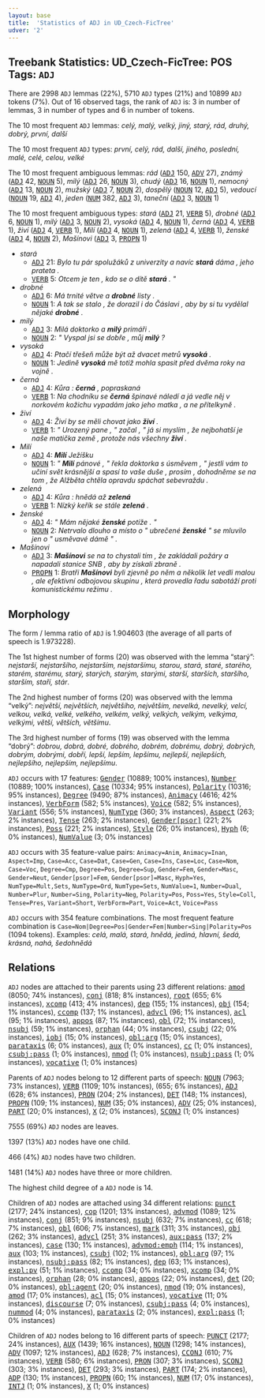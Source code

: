 ```yaml
---
layout: base
title:  'Statistics of ADJ in UD_Czech-FicTree'
udver: '2'
---
```


## Treebank Statistics: UD_Czech-FicTree: POS Tags: `ADJ`

There are 2998 `ADJ` lemmas (22%), 5710 `ADJ` types (21%) and 10899 `ADJ` tokens (7%).
Out of 16 observed tags, the rank of `ADJ` is: 3 in number of lemmas, 3 in number of types and 6 in number of tokens.

The 10 most frequent `ADJ` lemmas: <em>celý, malý, velký, jiný, starý, rád, druhý, dobrý, první, další</em>

The 10 most frequent `ADJ` types:  <em>první, celý, rád, další, jiného, poslední, malé, celé, celou, velké</em>

The 10 most frequent ambiguous lemmas: <em>rád</em> (<tt><a href="cs_fictree-pos-ADJ.html">ADJ</a></tt> 150, <tt><a href="cs_fictree-pos-ADV.html">ADV</a></tt> 27), <em>známý</em> (<tt><a href="cs_fictree-pos-ADJ.html">ADJ</a></tt> 42, <tt><a href="cs_fictree-pos-NOUN.html">NOUN</a></tt> 5), <em>milý</em> (<tt><a href="cs_fictree-pos-ADJ.html">ADJ</a></tt> 26, <tt><a href="cs_fictree-pos-NOUN.html">NOUN</a></tt> 3), <em>chudý</em> (<tt><a href="cs_fictree-pos-ADJ.html">ADJ</a></tt> 16, <tt><a href="cs_fictree-pos-NOUN.html">NOUN</a></tt> 1), <em>nemocný</em> (<tt><a href="cs_fictree-pos-ADJ.html">ADJ</a></tt> 13, <tt><a href="cs_fictree-pos-NOUN.html">NOUN</a></tt> 2), <em>mužský</em> (<tt><a href="cs_fictree-pos-ADJ.html">ADJ</a></tt> 7, <tt><a href="cs_fictree-pos-NOUN.html">NOUN</a></tt> 2), <em>dospělý</em> (<tt><a href="cs_fictree-pos-NOUN.html">NOUN</a></tt> 12, <tt><a href="cs_fictree-pos-ADJ.html">ADJ</a></tt> 5), <em>vedoucí</em> (<tt><a href="cs_fictree-pos-NOUN.html">NOUN</a></tt> 19, <tt><a href="cs_fictree-pos-ADJ.html">ADJ</a></tt> 4), <em>jeden</em> (<tt><a href="cs_fictree-pos-NUM.html">NUM</a></tt> 382, <tt><a href="cs_fictree-pos-ADJ.html">ADJ</a></tt> 3), <em>taneční</em> (<tt><a href="cs_fictree-pos-ADJ.html">ADJ</a></tt> 3, <tt><a href="cs_fictree-pos-NOUN.html">NOUN</a></tt> 1)

The 10 most frequent ambiguous types:  <em>stará</em> (<tt><a href="cs_fictree-pos-ADJ.html">ADJ</a></tt> 21, <tt><a href="cs_fictree-pos-VERB.html">VERB</a></tt> 5), <em>drobné</em> (<tt><a href="cs_fictree-pos-ADJ.html">ADJ</a></tt> 6, <tt><a href="cs_fictree-pos-NOUN.html">NOUN</a></tt> 1), <em>milý</em> (<tt><a href="cs_fictree-pos-ADJ.html">ADJ</a></tt> 3, <tt><a href="cs_fictree-pos-NOUN.html">NOUN</a></tt> 2), <em>vysoká</em> (<tt><a href="cs_fictree-pos-ADJ.html">ADJ</a></tt> 4, <tt><a href="cs_fictree-pos-NOUN.html">NOUN</a></tt> 1), <em>černá</em> (<tt><a href="cs_fictree-pos-ADJ.html">ADJ</a></tt> 4, <tt><a href="cs_fictree-pos-VERB.html">VERB</a></tt> 1), <em>živí</em> (<tt><a href="cs_fictree-pos-ADJ.html">ADJ</a></tt> 4, <tt><a href="cs_fictree-pos-VERB.html">VERB</a></tt> 1), <em>Milí</em> (<tt><a href="cs_fictree-pos-ADJ.html">ADJ</a></tt> 4, <tt><a href="cs_fictree-pos-NOUN.html">NOUN</a></tt> 1), <em>zelená</em> (<tt><a href="cs_fictree-pos-ADJ.html">ADJ</a></tt> 4, <tt><a href="cs_fictree-pos-VERB.html">VERB</a></tt> 1), <em>ženské</em> (<tt><a href="cs_fictree-pos-ADJ.html">ADJ</a></tt> 4, <tt><a href="cs_fictree-pos-NOUN.html">NOUN</a></tt> 2), <em>Mašínovi</em> (<tt><a href="cs_fictree-pos-ADJ.html">ADJ</a></tt> 3, <tt><a href="cs_fictree-pos-PROPN.html">PROPN</a></tt> 1)


* <em>stará</em>
  * <tt><a href="cs_fictree-pos-ADJ.html">ADJ</a></tt> 21: <em>Bylo tu pár spolužáků z univerzity a navíc <b>stará</b> dáma , jeho prateta .</em>
  * <tt><a href="cs_fictree-pos-VERB.html">VERB</a></tt> 5: <em>Otcem je ten , kdo se o dítě <b>stará</b> . "</em>
* <em>drobné</em>
  * <tt><a href="cs_fictree-pos-ADJ.html">ADJ</a></tt> 6: <em>Má trnité větve a <b>drobné</b> listy .</em>
  * <tt><a href="cs_fictree-pos-NOUN.html">NOUN</a></tt> 1: <em>A tak se stalo , že dorazil i do Čáslavi , aby by si tu vydělal nějaké <b>drobné</b> .</em>
* <em>milý</em>
  * <tt><a href="cs_fictree-pos-ADJ.html">ADJ</a></tt> 3: <em>Milá doktorko a <b>milý</b> primáři .</em>
  * <tt><a href="cs_fictree-pos-NOUN.html">NOUN</a></tt> 2: <em>" Vyspal jsi se dobře , můj <b>milý</b> ?</em>
* <em>vysoká</em>
  * <tt><a href="cs_fictree-pos-ADJ.html">ADJ</a></tt> 4: <em>Ptačí třešeň může být až dvacet metrů <b>vysoká</b> .</em>
  * <tt><a href="cs_fictree-pos-NOUN.html">NOUN</a></tt> 1: <em>Jedině <b>vysoká</b> mě totiž mohla spasit před dvěma roky na vojně .</em>
* <em>černá</em>
  * <tt><a href="cs_fictree-pos-ADJ.html">ADJ</a></tt> 4: <em>Kůra : <b>černá</b> , popraskaná</em>
  * <tt><a href="cs_fictree-pos-VERB.html">VERB</a></tt> 1: <em>Na chodníku se <b>černá</b> špinavé náledí a já vedle něj v norkovém kožichu vypadám jako jeho matka , a ne přítelkyně .</em>
* <em>živí</em>
  * <tt><a href="cs_fictree-pos-ADJ.html">ADJ</a></tt> 4: <em>Živí by se měli chovat jako <b>živí</b> .</em>
  * <tt><a href="cs_fictree-pos-VERB.html">VERB</a></tt> 1: <em>" Urozený pane , " začal , " já si myslím , že nejbohatší je naše matička země , protože nás všechny <b>živí</b> .</em>
* <em>Milí</em>
  * <tt><a href="cs_fictree-pos-ADJ.html">ADJ</a></tt> 4: <em><b>Milí</b> Ježíšku</em>
  * <tt><a href="cs_fictree-pos-NOUN.html">NOUN</a></tt> 1: <em>" <b>Milí</b> pánové , " řekla doktorka s úsměvem , " jestli vám to učiní svět krásnější a spasí to vaše duše , prosím , dohodněme se na tom , že Alžběta chtěla opravdu spáchat sebevraždu .</em>
* <em>zelená</em>
  * <tt><a href="cs_fictree-pos-ADJ.html">ADJ</a></tt> 4: <em>Kůra : hnědá až <b>zelená</b></em>
  * <tt><a href="cs_fictree-pos-VERB.html">VERB</a></tt> 1: <em>Nízký keřík se stále <b>zelená</b> .</em>
* <em>ženské</em>
  * <tt><a href="cs_fictree-pos-ADJ.html">ADJ</a></tt> 4: <em>" Mám nějaké <b>ženské</b> potíže . "</em>
  * <tt><a href="cs_fictree-pos-NOUN.html">NOUN</a></tt> 2: <em>Netrvalo dlouho a místo o " ubrečené <b>ženské</b> " se mluvilo jen o " usměvavé dámě " .</em>
* <em>Mašínovi</em>
  * <tt><a href="cs_fictree-pos-ADJ.html">ADJ</a></tt> 3: <em><b>Mašínovi</b> se na to chystali tím , že zakládali požáry a napadali stanice SNB , aby by získali zbraně .</em>
  * <tt><a href="cs_fictree-pos-PROPN.html">PROPN</a></tt> 1: <em>Bratři <b>Mašínovi</b> byli zjevně po něm a několik let vedli malou , ale efektivní odbojovou skupinu , která provedla řadu sabotáží proti komunistickému režimu .</em>

## Morphology

The form / lemma ratio of `ADJ` is 1.904603 (the average of all parts of speech is 1.973228).

The 1st highest number of forms (20) was observed with the lemma “starý”: <em>nejstarší, nejstaršího, nejstarším, nejstaršímu, starou, stará, staré, starého, starém, starému, starý, starých, starým, starými, starší, starších, staršího, starším, staří, stár</em>.

The 2nd highest number of forms (20) was observed with the lemma “velký”: <em>největší, největších, největšího, největším, nevelká, nevelký, velcí, velkou, velká, velké, velkého, velkém, velký, velkých, velkým, velkýma, velkými, větší, větších, většímu</em>.

The 3rd highest number of forms (19) was observed with the lemma “dobrý”: <em>dobrou, dobrá, dobré, dobrého, dobrém, dobrému, dobrý, dobrých, dobrým, dobrými, dobří, lepší, lepším, lepšímu, nejlepší, nejlepších, nejlepšího, nejlepším, nejlepšímu</em>.

`ADJ` occurs with 17 features: <tt><a href="cs_fictree-feat-Gender.html">Gender</a></tt> (10889; 100% instances), <tt><a href="cs_fictree-feat-Number.html">Number</a></tt> (10889; 100% instances), <tt><a href="cs_fictree-feat-Case.html">Case</a></tt> (10334; 95% instances), <tt><a href="cs_fictree-feat-Polarity.html">Polarity</a></tt> (10316; 95% instances), <tt><a href="cs_fictree-feat-Degree.html">Degree</a></tt> (9490; 87% instances), <tt><a href="cs_fictree-feat-Animacy.html">Animacy</a></tt> (4616; 42% instances), <tt><a href="cs_fictree-feat-VerbForm.html">VerbForm</a></tt> (582; 5% instances), <tt><a href="cs_fictree-feat-Voice.html">Voice</a></tt> (582; 5% instances), <tt><a href="cs_fictree-feat-Variant.html">Variant</a></tt> (556; 5% instances), <tt><a href="cs_fictree-feat-NumType.html">NumType</a></tt> (360; 3% instances), <tt><a href="cs_fictree-feat-Aspect.html">Aspect</a></tt> (263; 2% instances), <tt><a href="cs_fictree-feat-Tense.html">Tense</a></tt> (263; 2% instances), <tt><a href="cs_fictree-feat-Gender-psor.html">Gender[psor]</a></tt> (221; 2% instances), <tt><a href="cs_fictree-feat-Poss.html">Poss</a></tt> (221; 2% instances), <tt><a href="cs_fictree-feat-Style.html">Style</a></tt> (26; 0% instances), <tt><a href="cs_fictree-feat-Hyph.html">Hyph</a></tt> (6; 0% instances), <tt><a href="cs_fictree-feat-NumValue.html">NumValue</a></tt> (3; 0% instances)

`ADJ` occurs with 35 feature-value pairs: `Animacy=Anim`, `Animacy=Inan`, `Aspect=Imp`, `Case=Acc`, `Case=Dat`, `Case=Gen`, `Case=Ins`, `Case=Loc`, `Case=Nom`, `Case=Voc`, `Degree=Cmp`, `Degree=Pos`, `Degree=Sup`, `Gender=Fem`, `Gender=Masc`, `Gender=Neut`, `Gender[psor]=Fem`, `Gender[psor]=Masc`, `Hyph=Yes`, `NumType=Mult,Sets`, `NumType=Ord`, `NumType=Sets`, `NumValue=1`, `Number=Dual`, `Number=Plur`, `Number=Sing`, `Polarity=Neg`, `Polarity=Pos`, `Poss=Yes`, `Style=Coll`, `Tense=Pres`, `Variant=Short`, `VerbForm=Part`, `Voice=Act`, `Voice=Pass`

`ADJ` occurs with 354 feature combinations.
The most frequent feature combination is `Case=Nom|Degree=Pos|Gender=Fem|Number=Sing|Polarity=Pos` (1094 tokens).
Examples: <em>celá, malá, stará, hnědá, jediná, hlavní, šedá, krásná, nahá, šedohnědá</em>


## Relations

`ADJ` nodes are attached to their parents using 23 different relations: <tt><a href="cs_fictree-dep-amod.html">amod</a></tt> (8050; 74% instances), <tt><a href="cs_fictree-dep-conj.html">conj</a></tt> (818; 8% instances), <tt><a href="cs_fictree-dep-root.html">root</a></tt> (655; 6% instances), <tt><a href="cs_fictree-dep-xcomp.html">xcomp</a></tt> (413; 4% instances), <tt><a href="cs_fictree-dep-dep.html">dep</a></tt> (155; 1% instances), <tt><a href="cs_fictree-dep-obj.html">obj</a></tt> (154; 1% instances), <tt><a href="cs_fictree-dep-ccomp.html">ccomp</a></tt> (137; 1% instances), <tt><a href="cs_fictree-dep-advcl.html">advcl</a></tt> (96; 1% instances), <tt><a href="cs_fictree-dep-acl.html">acl</a></tt> (95; 1% instances), <tt><a href="cs_fictree-dep-appos.html">appos</a></tt> (87; 1% instances), <tt><a href="cs_fictree-dep-obl.html">obl</a></tt> (72; 1% instances), <tt><a href="cs_fictree-dep-nsubj.html">nsubj</a></tt> (59; 1% instances), <tt><a href="cs_fictree-dep-orphan.html">orphan</a></tt> (44; 0% instances), <tt><a href="cs_fictree-dep-csubj.html">csubj</a></tt> (22; 0% instances), <tt><a href="cs_fictree-dep-iobj.html">iobj</a></tt> (15; 0% instances), <tt><a href="cs_fictree-dep-obl-arg.html">obl:arg</a></tt> (15; 0% instances), <tt><a href="cs_fictree-dep-parataxis.html">parataxis</a></tt> (6; 0% instances), <tt><a href="cs_fictree-dep-aux.html">aux</a></tt> (1; 0% instances), <tt><a href="cs_fictree-dep-cc.html">cc</a></tt> (1; 0% instances), <tt><a href="cs_fictree-dep-csubj-pass.html">csubj:pass</a></tt> (1; 0% instances), <tt><a href="cs_fictree-dep-nmod.html">nmod</a></tt> (1; 0% instances), <tt><a href="cs_fictree-dep-nsubj-pass.html">nsubj:pass</a></tt> (1; 0% instances), <tt><a href="cs_fictree-dep-vocative.html">vocative</a></tt> (1; 0% instances)

Parents of `ADJ` nodes belong to 12 different parts of speech: <tt><a href="cs_fictree-pos-NOUN.html">NOUN</a></tt> (7963; 73% instances), <tt><a href="cs_fictree-pos-VERB.html">VERB</a></tt> (1109; 10% instances),  (655; 6% instances), <tt><a href="cs_fictree-pos-ADJ.html">ADJ</a></tt> (628; 6% instances), <tt><a href="cs_fictree-pos-PRON.html">PRON</a></tt> (204; 2% instances), <tt><a href="cs_fictree-pos-DET.html">DET</a></tt> (148; 1% instances), <tt><a href="cs_fictree-pos-PROPN.html">PROPN</a></tt> (109; 1% instances), <tt><a href="cs_fictree-pos-NUM.html">NUM</a></tt> (35; 0% instances), <tt><a href="cs_fictree-pos-ADV.html">ADV</a></tt> (25; 0% instances), <tt><a href="cs_fictree-pos-PART.html">PART</a></tt> (20; 0% instances), <tt><a href="cs_fictree-pos-X.html">X</a></tt> (2; 0% instances), <tt><a href="cs_fictree-pos-SCONJ.html">SCONJ</a></tt> (1; 0% instances)

7555 (69%) `ADJ` nodes are leaves.

1397 (13%) `ADJ` nodes have one child.

466 (4%) `ADJ` nodes have two children.

1481 (14%) `ADJ` nodes have three or more children.

The highest child degree of a `ADJ` node is 14.

Children of `ADJ` nodes are attached using 34 different relations: <tt><a href="cs_fictree-dep-punct.html">punct</a></tt> (2177; 24% instances), <tt><a href="cs_fictree-dep-cop.html">cop</a></tt> (1201; 13% instances), <tt><a href="cs_fictree-dep-advmod.html">advmod</a></tt> (1089; 12% instances), <tt><a href="cs_fictree-dep-conj.html">conj</a></tt> (851; 9% instances), <tt><a href="cs_fictree-dep-nsubj.html">nsubj</a></tt> (632; 7% instances), <tt><a href="cs_fictree-dep-cc.html">cc</a></tt> (618; 7% instances), <tt><a href="cs_fictree-dep-obl.html">obl</a></tt> (606; 7% instances), <tt><a href="cs_fictree-dep-mark.html">mark</a></tt> (311; 3% instances), <tt><a href="cs_fictree-dep-obj.html">obj</a></tt> (262; 3% instances), <tt><a href="cs_fictree-dep-advcl.html">advcl</a></tt> (251; 3% instances), <tt><a href="cs_fictree-dep-aux-pass.html">aux:pass</a></tt> (137; 2% instances), <tt><a href="cs_fictree-dep-case.html">case</a></tt> (130; 1% instances), <tt><a href="cs_fictree-dep-advmod-emph.html">advmod:emph</a></tt> (114; 1% instances), <tt><a href="cs_fictree-dep-aux.html">aux</a></tt> (103; 1% instances), <tt><a href="cs_fictree-dep-csubj.html">csubj</a></tt> (102; 1% instances), <tt><a href="cs_fictree-dep-obl-arg.html">obl:arg</a></tt> (97; 1% instances), <tt><a href="cs_fictree-dep-nsubj-pass.html">nsubj:pass</a></tt> (82; 1% instances), <tt><a href="cs_fictree-dep-dep.html">dep</a></tt> (63; 1% instances), <tt><a href="cs_fictree-dep-expl-pv.html">expl:pv</a></tt> (51; 1% instances), <tt><a href="cs_fictree-dep-ccomp.html">ccomp</a></tt> (34; 0% instances), <tt><a href="cs_fictree-dep-xcomp.html">xcomp</a></tt> (34; 0% instances), <tt><a href="cs_fictree-dep-orphan.html">orphan</a></tt> (28; 0% instances), <tt><a href="cs_fictree-dep-appos.html">appos</a></tt> (22; 0% instances), <tt><a href="cs_fictree-dep-det.html">det</a></tt> (20; 0% instances), <tt><a href="cs_fictree-dep-obl-agent.html">obl:agent</a></tt> (20; 0% instances), <tt><a href="cs_fictree-dep-nmod.html">nmod</a></tt> (19; 0% instances), <tt><a href="cs_fictree-dep-amod.html">amod</a></tt> (17; 0% instances), <tt><a href="cs_fictree-dep-acl.html">acl</a></tt> (15; 0% instances), <tt><a href="cs_fictree-dep-vocative.html">vocative</a></tt> (11; 0% instances), <tt><a href="cs_fictree-dep-discourse.html">discourse</a></tt> (7; 0% instances), <tt><a href="cs_fictree-dep-csubj-pass.html">csubj:pass</a></tt> (4; 0% instances), <tt><a href="cs_fictree-dep-nummod.html">nummod</a></tt> (4; 0% instances), <tt><a href="cs_fictree-dep-parataxis.html">parataxis</a></tt> (2; 0% instances), <tt><a href="cs_fictree-dep-expl-pass.html">expl:pass</a></tt> (1; 0% instances)

Children of `ADJ` nodes belong to 16 different parts of speech: <tt><a href="cs_fictree-pos-PUNCT.html">PUNCT</a></tt> (2177; 24% instances), <tt><a href="cs_fictree-pos-AUX.html">AUX</a></tt> (1439; 16% instances), <tt><a href="cs_fictree-pos-NOUN.html">NOUN</a></tt> (1298; 14% instances), <tt><a href="cs_fictree-pos-ADV.html">ADV</a></tt> (1097; 12% instances), <tt><a href="cs_fictree-pos-ADJ.html">ADJ</a></tt> (628; 7% instances), <tt><a href="cs_fictree-pos-CCONJ.html">CCONJ</a></tt> (610; 7% instances), <tt><a href="cs_fictree-pos-VERB.html">VERB</a></tt> (580; 6% instances), <tt><a href="cs_fictree-pos-PRON.html">PRON</a></tt> (307; 3% instances), <tt><a href="cs_fictree-pos-SCONJ.html">SCONJ</a></tt> (303; 3% instances), <tt><a href="cs_fictree-pos-DET.html">DET</a></tt> (293; 3% instances), <tt><a href="cs_fictree-pos-PART.html">PART</a></tt> (174; 2% instances), <tt><a href="cs_fictree-pos-ADP.html">ADP</a></tt> (130; 1% instances), <tt><a href="cs_fictree-pos-PROPN.html">PROPN</a></tt> (60; 1% instances), <tt><a href="cs_fictree-pos-NUM.html">NUM</a></tt> (17; 0% instances), <tt><a href="cs_fictree-pos-INTJ.html">INTJ</a></tt> (1; 0% instances), <tt><a href="cs_fictree-pos-X.html">X</a></tt> (1; 0% instances)

